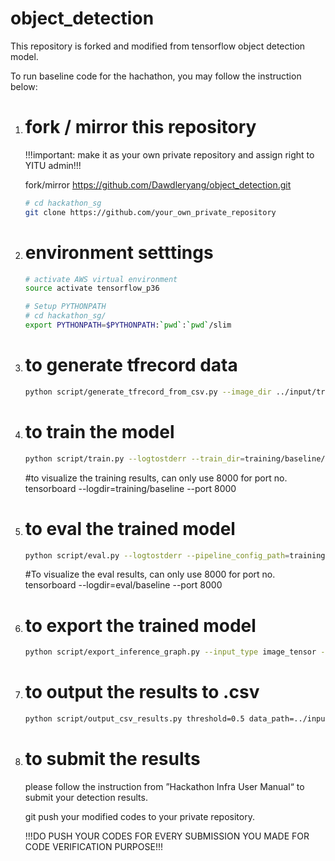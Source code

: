 # object_detection

This repository is forked and modified from tensorflow object detection model. 

To run baseline code for the hachathon, you may follow the instruction below:

1) # fork / mirror this repository      
    !!!important: make it as your own private repository and assign right to YITU admin!!! 
    
    fork/mirror https://github.com/Dawdleryang/object_detection.git
    
    ``` bash
    # cd hackathon_sg
    git clone https://github.com/your_own_private_repository 
    ```

2) # environment setttings

    ``` bash
    # activate AWS virtual environment
    source activate tensorflow_p36
    ```

    ``` bash
    # Setup PYTHONPATH
    # cd hackathon_sg/ 
    export PYTHONPATH=$PYTHONPATH:`pwd`:`pwd`/slim    
    ```

3) # to generate tfrecord data

    ``` bash
    python script/generate_tfrecord_from_csv.py --image_dir ../input/training/images/ --output_path ../input/yitu --csv_file ../input/training/train_label.csv --validation_set_size 500
    ```

4) # to train the model 

    ``` bash 
    python script/train.py --logtostderr --train_dir=training/baseline/ --pipeline_config_path=training/hackathon_baseline.config
    ```
   #to visualize the training results, can only use 8000 for port no. 
      tensorboard --logdir=training/baseline --port 8000
     
5) # to eval the trained model 

    ``` bash 
    python script/eval.py --logtostderr --pipeline_config_path=training/hackathon_baseline.config --checkpoint_dir=training/baseline --eval_dir=eval/baseline
    ```
    
   #To visualize the eval results, can only use 8000 for port no. 
      tensorboard --logdir=eval/baseline --port 8000

6) # to export the trained model 

    ``` bash
    python script/export_inference_graph.py --input_type image_tensor --pipeline_config_path training/hackathon_baseline.config   --trained_checkpoint_prefix training/baseline/model.ckpt-20000 --output_directory output/
    ```
    
7) # to output the results to .csv

    ``` bash
    python script/output_csv_results.py threshold=0.5 data_path=../input/testing/images/ model_path=output/frozen_inference_graph.pb output_path=output/submission.csv label_map=../input/label_map.pbtxt
    ```
        
8) # to submit the results 
    please follow the instruction from ”Hackathon Infra User Manual“ to submit your detection results. 

    git push your modified codes to your private repository.
    
    !!!DO PUSH YOUR CODES FOR EVERY SUBMISSION YOU MADE FOR CODE VERIFICATION PURPOSE!!!



    
 
